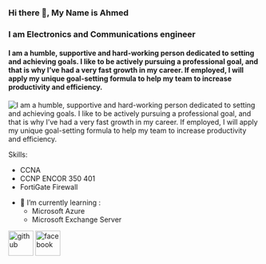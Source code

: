 
### Hi there 🤞, My Name is Ahmed
### I am Electronics and Communications engineer
#### I am a humble, supportive and hard-working person dedicated to setting and achieving goals. I like to be actively pursuing a professional goal, and that is why I’ve had a very fast growth in my career. If employed, I will apply my unique goal-setting formula to help my team to increase productivity and efficiency.
![I am a humble, supportive and hard-working person dedicated to setting and achieving goals. I like to be actively pursuing a professional goal, and that is why I’ve had a very fast growth in my career. If employed, I will apply my unique goal-setting formula to help my team to increase productivity and efficiency.](https://i.gifer.com/origin/43/43b2fe6d27de6f27ebf77526b937bed9_w200.gif)


Skills:
* CCNA 
* CCNP ENCOR 350 401
* FortiGate Firewall

- 🌱 I’m currently learning :
  * Microsoft Azure
  * Microsoft Exchange Server 


[<img src='https://cdn.jsdelivr.net/npm/simple-icons@3.0.1/icons/github.svg' alt='github' height='50'>](https://github.com/A7MDshousha)  [<img src='https://cdn.jsdelivr.net/npm/simple-icons@3.0.1/icons/facebook.svg' alt='facebook' height='50'>](https://www.facebook.com/ahmed.shousha.524)  


